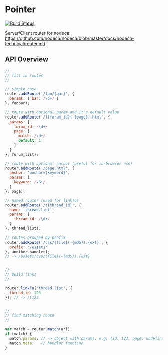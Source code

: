 Pointer
=======

[![Build Status](https://secure.travis-ci.org/nodeca/pointer.png)](http://travis-ci.org/nodeca/pointer)

Server/Client router for nodeca:
https://github.com/nodeca/nodeca/blob/master/docs/nodeca-technical/router.md

API Overview
------------


``` javascript
//
// fill in routes
//

// simple case
router.addRoute('/foo/{bar}', {
  params: { bar: /\d+/ }
}, foobar);

// route with optional param and it's default value
router.addRoute('/f{forum_id}(-{page}).html', {
  params: {
    forum_id: /\d+/
    page: {
      match: /\d+/
      default: 1
    }
  }
}, forum_list);

// route with optional anchor (useful for in-browser use)
router.addRoute('/page.html', {
  anchor: 'anchor={keyword}',
  params: {
    keyword: /\S+/
  }
}, page);

// named router (used for linkTo)
router.addRoute('/t{thread_id}', {
  name: 'thread.list',
  params: {
    thread_id: /\d+/
  }
}, thread_list);

// routes grouped by prefix
router.addRoute('/css/{file}(-{md5}).{ext}', {
  prefix: '/assets'
}, another_handler);
// -> /assets/css/{file}(-{md5}).{ext}


//
// Build links
//

router.linkTo('thread.list', {
  thread_id: 123
}); // -> /t123


//
// find matching route
//

var match = router.match(url);
if (match) {
  match.params; // -> object with params, e.g. {id: 123, page: undefined}
  match.meta;   // handler function
}
```
